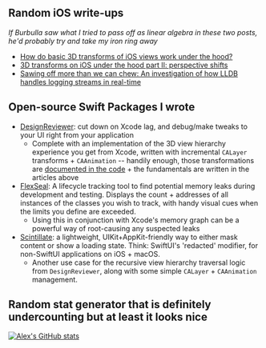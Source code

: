 ## Random iOS write-ups
_If Burbulla saw what I tried to pass off as linear algebra in these two posts, he'd probably try and take my iron ring away_
* [How do basic 3D transforms of iOS views work under the hood?](https://thealexanderlee.com/blog/how-do-3d-transforms-of-ios-views-work-under-the-hood)
* [3D transforms on iOS under the hood part II: perspective shifts](https://thealexanderlee.com/blog/3d-transforms-on-ios-under-the-hood-part-2-perspective-shifts)
* [Sawing off more than we can chew: An investigation of how LLDB handles logging streams in real-time](https://www.thealexanderlee.com/blog/sawing-off-more-than-we-can-chew-an-investigation-of-how-lldb-handles-logging-streams-in-real-time)

## Open-source Swift Packages I wrote
* [DesignReviewer](https://github.com/alexslee/DesignReviewer): cut down on Xcode lag, and debug/make tweaks to your UI right from your application
    *  Complete with an implementation of the 3D view hierarchy experience you get from Xcode, written with incremental `CALayer` transforms + `CAAnimation` -- handily enough, those transformations are [documented in the code](https://github.com/alexslee/DesignReviewer/blob/0d36b57f57d3581bc44defb43ec01d70dc0ca2cb/Sources/DesignReviewer/Exploded%20Hierarchy/DesignReviewExplodedHierarchyContainerView.swift#L74) + the fundamentals are written in the articles above
 *  [FlexSeal](https://github.com/alexslee/FlexSeal): A lifecycle tracking tool to find potential memory leaks during development and testing. Displays the count + addresses of all instances of the classes you wish to track, with handy visual cues when the limits you define are exceeded. 
     *  Using this in conjunction with Xcode's memory graph can be a powerful way of root-causing any suspected leaks
 *  [Scintillate](https://github.com/alexslee/Scintillate): a lightweight, UIKit+AppKit-friendly way to either mask content or show a loading state. Think: SwiftUI's 'redacted' modifier, for non-SwiftUI applications on iOS + macOS.
    *  Another use case for the recursive view hierarchy traversal logic from `DesignReviewer`, along with some simple `CALayer` + `CAAnimation` management.

## Random stat generator that is definitely undercounting but at least it looks nice

[![Alex's GitHub stats](https://github-readme-stats-psi-coral.vercel.app/api?username=alexslee&count_private=true&include_all_commits=true&theme=nightowl)](https://github.com/anuraghazra/github-readme-stats)

<!--
**alexslee/alexslee** is a ✨ _special_ ✨ repository because its `README.md` (this file) appears on your GitHub profile.

Here are some ideas to get you started:

- 🔭 I’m currently working on ...
- 🌱 I’m currently learning ...
- 👯 I’m looking to collaborate on ...
- 🤔 I’m looking for help with ...
- 💬 Ask me about ...
- 📫 How to reach me: ...
- 😄 Pronouns: ...
- ⚡ Fun fact: ...
-->
